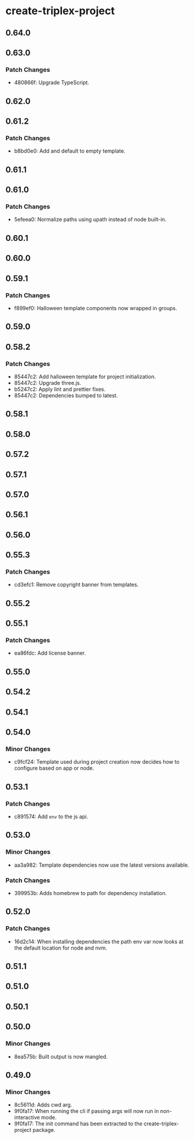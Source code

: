 # create-triplex-project

## 0.64.0

## 0.63.0

### Patch Changes

- 480866f: Upgrade TypeScript.

## 0.62.0

## 0.61.2

### Patch Changes

- b8bd0e0: Add and default to empty template.

## 0.61.1

## 0.61.0

### Patch Changes

- 5efeea0: Normalize paths using upath instead of node built-in.

## 0.60.1

## 0.60.0

## 0.59.1

### Patch Changes

- f899ef0: Halloween template components now wrapped in groups.

## 0.59.0

## 0.58.2

### Patch Changes

- 85447c2: Add halloween template for project initialization.
- 85447c2: Upgrade three.js.
- b5247c2: Apply lint and prettier fixes.
- 85447c2: Dependencies bumped to latest.

## 0.58.1

## 0.58.0

## 0.57.2

## 0.57.1

## 0.57.0

## 0.56.1

## 0.56.0

## 0.55.3

### Patch Changes

- cd3efc1: Remove copyright banner from templates.

## 0.55.2

## 0.55.1

### Patch Changes

- ea86fdc: Add license banner.

## 0.55.0

## 0.54.2

## 0.54.1

## 0.54.0

### Minor Changes

- c9fcf24: Template used during project creation now decides how to configure
  based on app or node.

## 0.53.1

### Patch Changes

- c891574: Add `env` to the js api.

## 0.53.0

### Minor Changes

- aa3a982: Template dependencies now use the latest versions available.

### Patch Changes

- 399953b: Adds homebrew to path for dependency installation.

## 0.52.0

### Patch Changes

- 16d2c14: When installing dependencies the path env var now looks at the
  default location for node and nvm.

## 0.51.1

## 0.51.0

## 0.50.1

## 0.50.0

### Minor Changes

- 8ea575b: Built output is now mangled.

## 0.49.0

### Minor Changes

- 8c5611d: Adds cwd arg.
- 9f0fa17: When running the cli if passing args will now run in non-interactive
  mode.
- 9f0fa17: The init command has been extracted to the create-triplex-project
  package.
